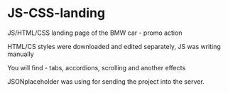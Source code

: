 # JS-CSS-landing

JS/HTML/CSS landing page of the BMW car - promo action

HTML/CS styles were downloaded and edited separately, JS was writing manually

You will find - tabs, accordions, scrolling and another effects

JSONplaceholder was using for sending the project into the server.

